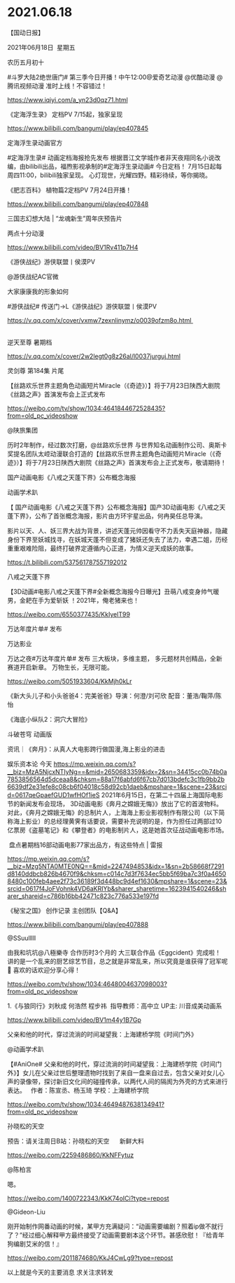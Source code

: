 ﻿#  2021.06.18
【国动日报】

2021年06月18日  星期五


农历五月初十


#斗罗大陆2绝世唐门# 第三季今日开播！中午12:00@爱奇艺动漫 @优酷动漫 @腾讯视频动漫 准时上线！不容错过！

https://www.iqiyi.com/a_yn23d0qz71.html

《定海浮生录》 定档PV 7/15起，独家呈现

https://www.bilibili.com/bangumi/play/ep407845

定海浮生录动画官方

#定海浮生录# 动画定档海报抢先发布
根据晋江文学城作者非天夜翔同名小说改编，由bilibili出品，福煦影视承制的#定海浮生录动画# 今日定档！
7月15日起每周四11:00，bilibili独家呈现。
心灯现世，光耀四野。精彩待续，等你揭晓。




《肥志百科》 植物篇2定档PV 7月24日开播！

https://www.bilibili.com/bangumi/play/ep407848

三国志幻想大陆 | “龙魂新生”周年庆预告片

两点十分动漫

https://www.bilibili.com/video/BV1Rv411p7H4



《游侠战纪》游侠联盟丨侯漠PV   


@游侠战纪AC官微                            

大家康康我的形象如何

#游侠战纪#
传送门→L《游侠战纪》游侠联盟丨侯漠PV          


https://v.qq.com/x/cover/vxmw7zexnlinymz/o0039ofzm8o.html                                                 

逆天至尊 暑期档

https://v.qq.com/x/cover/2w2legt0g8z26al/l0037jurguj.html





灵剑尊 第184集 片尾


【丝路欢乐世界主题角色动画短片Miracle（《奇迹》）】将于7月23日陕西大剧院《丝路之声》首演发布会上正式发布

https://weibo.com/tv/show/1034:4641844672528435?from=old_pc_videoshow


@陕旅集团

历时2年制作，经过数次打磨，@丝路欢乐世界 与世界知名动画制作公司、奥斯卡奖提名团队太崆动漫联合打造的【丝路欢乐世界主题角色动画短片Miracle（《奇迹》）】将于7月23日陕西大剧院《丝路之声》首演发布会上正式发布，敬请期待！




国产动画电影《八戒之天蓬下界》公布概念海报

动画学术趴


【 国产动画电影《八戒之天蓬下界》公布概念海报】国产3D动画电影《八戒之天蓬下界》，公布了首张概念海报，影片由方环宇星出品，何冉昊任总导演。

影片以天、人、妖三界大战为背景，讲述天蓬元帅因看守不力丢失天庭神器，隐藏身份下界至妖城找寻，在妖城天蓬不但变成了猪妖还失去了法力，幸遇二姐，历经重重艰难险阻，最终打破界定遵循内心正道，为情义逆天成妖的故事。

https://t.bilibili.com/537561787557192012


八戒之天蓬下界          


【3D动画#电影八戒之天蓬下界#全新概念海报今日曝光】丑萌八戒变身帅气暖男，金耙在手为爱斩妖 ！2021年，俺老猪来也！

https://weibo.com/6550377435/KkIyelT99

万达年度片单# 发布

万达影业                    


万达之夜#万达年度片单# 发布
三大板块，多维主题，
多元题材共创精品，全新赛道开启新章。
万物生长，无限可能。

https://weibo.com/5051933604/KkMjh0kLr

《新大头儿子和小头爸爸4：完美爸爸》导演：何澄/刘可欣 配音：董浩/鞠萍/陈怡

《海底小纵队2：洞穴大冒险》

斗破苍穹 动画版


资讯｜《奔月》：从真人大电影跨行做国漫,海上影业的进击



娱乐资本论 今天
https://mp.weixin.qq.com/s?__biz=MzA5NjcxNTIyNg==&mid=2650683359&idx=2&sn=34415cc0b74b0a7853856564d5dceaa8&chksm=88a17f6abfd6f67cb7d013bdefc3c1fb9bb2b6639df2e31efe8c08cb6f04018c58d92cb1daeb&mpshare=1&scene=23&srcid=0617qeGpaefGUD1wfHOf1ieS
2021年6月15日，在第二十四届上海国际电影节的新闻发布会现场， 3D动画电影《奔月之嫦娥无悔》》放出了它的首波物料。
对此，《奔月之嫦娥无悔》的总制片人，上海海上影业影视制作有限公司（以下简称海上影业）的总经理黄霁有话要说，需要补充说明的是，作为担任过两部过10亿票房《盗墓笔记》和《攀登者》的电影制片人，这是她首次征战动画电影市场。

 盘点暑期档16部动画电影77家出品方，有这些特点 | 雷报

https://mp.weixin.qq.com/s?__biz=Mzg5NTA0MTE0NQ==&mid=2247494853&idx=1&sn=2b58668f7291d8140ddbcb826b4670f9&chksm=c014c7d3f7634ec5bb5f69ba7c3f0a46508480c100feb4aee2f73c36189f3d448bc9d4ef1630&mpshare=1&scene=23&srcid=0617f4JoFVohnk4VD6aKRIYb&sharer_sharetime=1623941540246&sharer_shareid=c786b16bb42471c823c776a533e197fd


《秘宝之国》 创作记录 主创团队【Q&A】

https://www.bilibili.com/bangumi/play/ep407888

@SSuulllll                            

由我和坑坑@八極樂寺 合作历时3个月的
大三联合作品《Eggcident》完成啦！
讲的是一个乱来的厨艺综艺节目，总之就是非常乱来，所以究竟是谁获得了冠军呢👀
喜欢的话欢迎分享心得！

https://weibo.com/tv/show/1034:4648004637098003?from=old_pc_videoshow

1.《与狼同行》刘秋成 何浩然 程步祎  指导教师：高中立 UP主: 川音成美动画系

https://www.bilibili.com/video/BV1m44y1B7Gp


父亲和他的时代，穿过流淌的时间凝望我：上海建桥学院《时间门外》

@动画学术趴                            

【#AniOne# 父亲和他的时代，穿过流淌的时间凝望我：上海建桥学院《时间门外》】女儿在父亲过世后整理遗物时找到了来自一盘来自过去，包含父亲对女儿心声的录像带，探讨新旧文化间的碰撞传承，以两代人间的隔阂为外壳的方式来进行表达。
 
作者：陈宣丞、杨玉琦
学校：上海建桥学院


https://weibo.com/tv/show/1034:4649487638134941?from=old_pc_videoshow

孙晓松的天空   


预告：请关注周日B站：孙晓松的天空      新鲜大料

https://weibo.com/2259486860/KkNFFytuz


@陈柏言                            

嗯。

https://weibo.com/1400722343/KkK74oICi?type=repost

@Gideon-Liu

刚开始制作网番动画的时候，某甲方充满疑问：“动画需要编剧？照着ip做不就行了？”经过细心解释甲方最终接受了动画需要剧本这个环节。甚感欣慰！『给青年狗编剧艾米的信！』

https://weibo.com/2011874680/KkJ4CwLg9?type=repost


以上就是今天的主要消息
求关注求转发
















